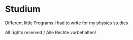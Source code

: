 # Studium
Different little Programs I had to write for my physics studies

All rights reserved / Alle Rechte vorbehalten!
